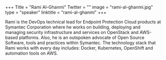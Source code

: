 +++
Title = "Rami Al-Ghanmi"
Twitter = ""
image = "rami-al-ghanmi.jpg"
type = "speaker"
linktitle = "rami-al-ghanmi"
+++

Rami is the DevOps technical lead for Endpoint Protection Cloud products at Symantec Corporation where he works on building, deploying and managing security infrastructure and services on OpenStack and AWS-based platforms. Also, he is an outspoken advocate of Open Source Software, tools and practices within Symantec. The technology stack that Rami works with every day includes: Docker, Kubernetes, OpenShift and automation tools on AWS. 
